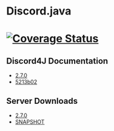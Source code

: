 # Discord.java

[![Coverage Status](https://coveralls.io/repos/github/Techtony96/Discord.java/badge.svg?branch=master)](https://coveralls.io/github/Techtony96/Discord.java?branch=master)
======

## Discord4J Documentation
* [2.7.0](https://jitpack.io/com/github/austinv11/Discord4j/2.7.0/javadoc/index.html "Discord4J 2.7.0 Documentation")
* [5213b02](https://jitpack.io/com/github/austinv11/Discord4j/5213b02/javadoc/index.html "Discord4J 5213b02 Documentation")

## Server Downloads
* [2.7.0](https://jitpack.io/com/github/austinv11/Discord4j/2.7.0/Discord4j-2.7.0-shaded.jar)
* [SNAPSHOT](https://jitpack.io/com/github/austinv11/Discord4j/dev-SNAPSHOT/Discord4j-dev-SNAPSHOT-shaded.jar)
